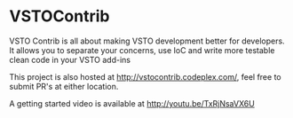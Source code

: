 VSTOContrib
===========

VSTO Contrib is all about making VSTO development better for developers. It allows you to separate your concerns, use IoC and write more testable clean code in your VSTO add-ins

This project is also hosted at http://vstocontrib.codeplex.com/, feel free to submit PR's at either location.



A getting started video is available at http://youtu.be/TxRjNsaVX6U
